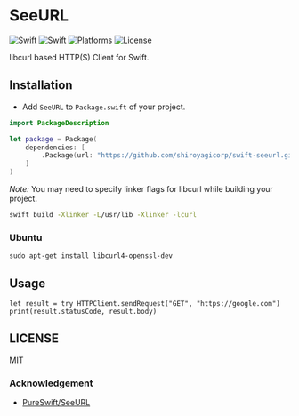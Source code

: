 # SeeURL

[![Swift](https://img.shields.io/badge/swift-3.0-orange.svg?style=flat)](https://developer.apple.com/swift/)
[![Swift](https://img.shields.io/badge/swift-3.1-orange.svg?style=flat)](https://developer.apple.com/swift/)
[![Platforms](https://img.shields.io/badge/platform-macOS%20%7C%20Linux-lightgrey.svg)](https://developer.apple.com/swift/)
[![License](https://img.shields.io/badge/license-MIT-71787A.svg)](https://tldrlegal.com/license/mit-license)

libcurl based HTTP(S) Client for Swift.

## Installation

* Add `SeeURL` to `Package.swift` of your project.

```swift
import PackageDescription

let package = Package(
    dependencies: [
        .Package(url: "https://github.com/shiroyagicorp/swift-seeurl.git", majorVersion: 1, minor: 6)
    ]
)
```

_Note:_ You may need to specify linker flags for libcurl while building your project.

```sh
swift build -Xlinker -L/usr/lib -Xlinker -lcurl
```


### Ubuntu

```
sudo apt-get install libcurl4-openssl-dev
```


## Usage

```
let result = try HTTPClient.sendRequest("GET", "https://google.com")
print(result.statusCode, result.body)
```

## LICENSE

MIT

### Acknowledgement

* [PureSwift/SeeURL](https://github.com/PureSwift/SeeURL)